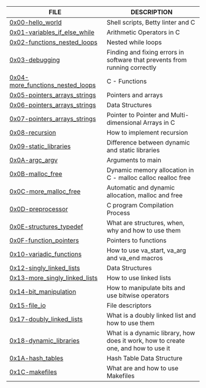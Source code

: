 | FILE  | DESCRIPTION |
| ------------- | ------------- |
| [0x00-hello_world](https://github.com/Orcha02/holbertonschool-low_level_programming/tree/main/0x00-hello_world) | Shell scripts, Betty linter and C |
| [0x01-variables_if_else_while](https://github.com/Orcha02/holbertonschool-low_level_programming/tree/main/0x01-variables_if_else_while) | Arithmetic Operators in C |
| [0x02-functions_nested_loops](https://github.com/Orcha02/holbertonschool-low_level_programming/tree/main/0x02-functions_nested_loops) | Nested while loops |
| [0x03-debugging](https://github.com/Orcha02/holbertonschool-low_level_programming/tree/main/0x03-debugging) | Finding and fixing errors in software that prevents from running correctly|
| [0x04-more_functions_nested_loops](https://github.com/Orcha02/holbertonschool-low_level_programming/tree/main/0x04-more_functions_nested_loops) | C - Functions |
| [0x05-pointers_arrays_strings](https://github.com/Orcha02/holbertonschool-low_level_programming/tree/main/0x05-pointers_arrays_strings) | Pointers and arrays |
| [0x06-pointers_arrays_strings](https://github.com/Orcha02/holbertonschool-low_level_programming/tree/main/0x06-pointers_arrays_strings) | Data Structures |
| [0x07-pointers_arrays_strings](https://github.com/Orcha02/holbertonschool-low_level_programming/tree/main/0x07-pointers_arrays_strings) | Pointer to Pointer and Multi-dimensional Arrays in C |
| [0x08-recursion](https://github.com/Orcha02/holbertonschool-low_level_programming/tree/main/0x08-recursion) | How to implement recursion |
| [0x09-static_libraries](https://github.com/Orcha02/holbertonschool-low_level_programming/tree/main/0x09-static_libraries) | Difference between dynamic and static libraries |
| [0x0A-argc_argv](https://github.com/Orcha02/holbertonschool-low_level_programming/tree/main/0x0A-argc_argv) | Arguments to main |
| [0x0B-malloc_free](https://github.com/Orcha02/holbertonschool-low_level_programming/tree/main/0x0B-malloc_free) | Dynamic memory allocation in C - malloc calloc realloc free |
| [0x0C-more_malloc_free](https://github.com/Orcha02/holbertonschool-low_level_programming/tree/main/0x0C-more_malloc_free) | Automatic and dynamic allocation, malloc and free |
| [0x0D-preprocessor](https://github.com/Orcha02/holbertonschool-low_level_programming/tree/main/0x0D-preprocessor) | C program Compilation Process |
| [0x0E-structures_typedef](https://github.com/Orcha02/holbertonschool-low_level_programming/tree/main/0x0E-structures_typedef) | What are structures, when, why and how to use them |
| [0x0F-function_pointers](https://github.com/Orcha02/holbertonschool-low_level_programming/tree/main/0x0F-function_pointers) | Pointers to functions |
| [0x10-variadic_functions](https://github.com/Orcha02/holbertonschool-low_level_programming/tree/main/0x10-variadic_functions) | How to use va_start, va_arg and va_end macros |
| [0x12-singly_linked_lists](https://github.com/Orcha02/holbertonschool-low_level_programming/tree/main/0x12-singly_linked_lists) | Data Structures |
| [0x13-more_singly_linked_lists](https://github.com/Orcha02/holbertonschool-low_level_programming/tree/main/0x13-more_singly_linked_lists) | How to use linked lists |
| [0x14-bit_manipulation](https://github.com/Orcha02/holbertonschool-low_level_programming/tree/main/0x14-bit_manipulation) | How to manipulate bits and use bitwise operators |
| [0x15-file_io](https://github.com/Orcha02/holbertonschool-low_level_programming/tree/main/0x15-file_io) | File descriptors |
| [0x17-doubly_linked_lists](https://github.com/Orcha02/holbertonschool-low_level_programming/tree/main/0x17-doubly_linked_lists) | What is a doubly linked list and how to use them |
| [0x18-dynamic_libraries](https://github.com/Orcha02/holbertonschool-low_level_programming/tree/main/0x18-dynamic_libraries) | What is a dynamic library, how does it work, how to create one, and how to use it |
| [0x1A-hash_tables](https://github.com/Orcha02/holbertonschool-low_level_programming/tree/main/0x1A-hash_tables) | Hash Table Data Structure |
| [0x1C-makefiles](https://github.com/Orcha02/holbertonschool-low_level_programming/tree/main/0x1C-makefiles) | What are and how to use Makefiles |